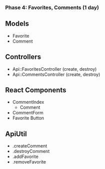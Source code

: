 ### Phase 4: Favorites, Comments (1 day)

## Models
* Favorite
* Comment

## Controllers
* Api::FavoritesController (create, destroy)
* Api::CommentsController (create, destroy)

## React Components
* CommentIndex
  - Comment
* CommentForm
* Favorite Button

## ApiUtil
* .createComment
* .destroyComment
* .addFavorite
* .removeFavorite
